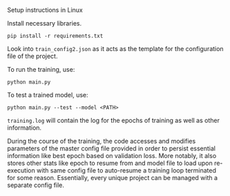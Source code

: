 Setup instructions in Linux

Install necessary libraries.

```pip install -r requirements.txt```

Look into `train_config2.json` as it acts as the template for the configuration file of the project. 

To run the training, use:

```
python main.py
```

To test a trained model, use:

```
python main.py --test --model <PATH>
```

`training.log` will contain the log for the epochs of training as well as other information. 

During the course of the training, the code accesses and modifies parameters of the master config file provided in order to persist essential information like best epoch based on validation loss. More notably, it also stores other stats like epoch to resume from and model file to load upon re-execution with same config file to auto-resume a training loop terminated for some reason. Essentially, every unique project can be managed with a separate config file. 

